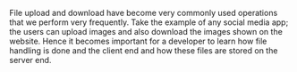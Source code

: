 File upload and download have become very commonly used operations that we perform very frequently.
Take the example of any social media app; the users can upload images and also download the images shown on the website.
Hence it becomes important for a developer to learn how file handling is done and the client end and how these files are stored on the server end.
